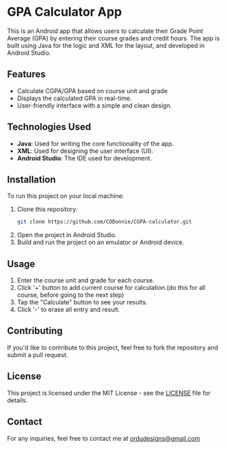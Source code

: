 # GPA Calculator App

This is an Android app that allows users to calculate their Grade Point Average (GPA) by entering their course grades and credit hours. The app is built using Java for the logic and XML for the layout, and developed in Android Studio.

## Features

- Calculate CGPA/GPA based on course unit and grade
- Displays the calculated GPA in real-time.
- User-friendly interface with a simple and clean design.
  
## Technologies Used

- **Java**: Used for writing the core functionality of the app.
- **XML**: Used for designing the user interface (UI).
- **Android Studio**: The IDE used for development.

## Installation

To run this project on your local machine:

1. Clone this repository:
   ```bash
   git clone https://github.com/CODonnie/CGPA-calculator.git
   ```
2. Open the project in Android Studio.
3. Build and run the project on an emulator or Android device.

## Usage

1. Enter the course unit and grade for each course.
2. Click '+' button to add current course for calculation.(do this for all course, before going to the next step)
3. Tap the "Calculate" button to see your results.
4. Click '-' to erase all entry and result.

## Contributing

If you'd like to contribute to this project, feel free to fork the repository and submit a pull request.

## License

This project is licensed under the MIT License - see the [LICENSE](LICENSE) file for details.

## Contact

For any inquiries, feel free to contact me at ordudesigns@gmail.com
